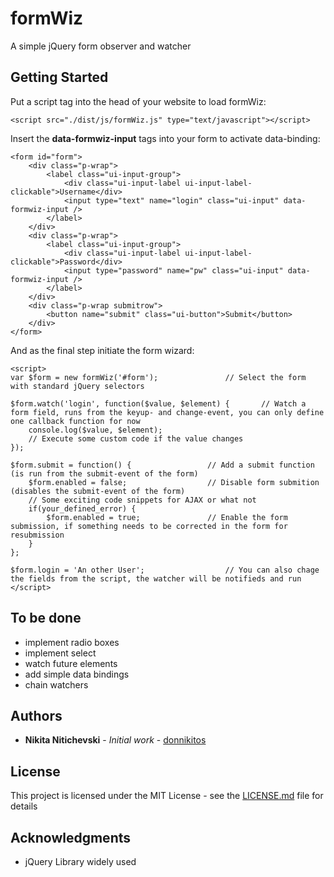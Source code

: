 # formWiz
A simple jQuery form observer and watcher


## Getting Started

Put a script tag into the head of your website to load formWiz:

	<script src="./dist/js/formWiz.js" type="text/javascript"></script>
	
Insert the **data-formwiz-input** tags into your form to activate data-binding:

	<form id="form">
		<div class="p-wrap">
			<label class="ui-input-group">
				<div class="ui-input-label ui-input-label-clickable">Username</div>
				<input type="text" name="login" class="ui-input" data-formwiz-input />
			</label>
		</div>
		<div class="p-wrap">
			<label class="ui-input-group">
				<div class="ui-input-label ui-input-label-clickable">Password</div>
				<input type="password" name="pw" class="ui-input" data-formwiz-input />
			</label>
		</div>
		<div class="p-wrap submitrow">
			<button name="submit" class="ui-button">Submit</button>
		</div>
	</form>


And as the final step initiate the form wizard:

	<script>
	var $form = new formWiz('#form');				// Select the form with standard jQuery selectors
	
	$form.watch('login', function($value, $element) {		// Watch a form field, runs from the keyup- and change-event, you can only define one callback function for now
		console.log($value, $element);
		// Execute some custom code if the value changes
	});
	
	$form.submit = function() {					// Add a submit function (is run from the submit-event of the form)
		$form.enabled = false;					// Disable form submition (disables the submit-event of the form)
		// Some exciting code snippets for AJAX or what not
		if(your_defined_error) {
			$form.enabled = true;				// Enable the form submission, if something needs to be corrected in the form for resubmission
		}
	};
	
	$form.login = 'An other User';					// You can also chage the fields from the script, the watcher will be notifieds and run
	</script>


## To be done

- implement radio boxes
- implement select
- watch future elements
- add simple data bindings
- chain watchers

## Authors

* **Nikita Nitichevski** - *Initial work* - [donnikitos](http://donnikitos.com)


## License

This project is licensed under the MIT License - see the [LICENSE.md](LICENSE.md) file for details


## Acknowledgments

* jQuery Library widely used
